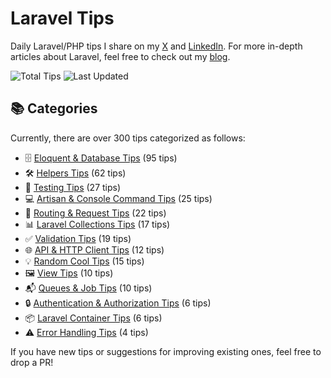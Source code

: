 # Laravel Tips

Daily Laravel/PHP tips I share on my [X](https://x.com/OussamaMater) and [LinkedIn](https://www.linkedin.com/in/oussamamater/). For more in-depth articles about Laravel, feel free to check out my [blog](https://blog.oussama-mater.tech/).

![Total Tips](https://img.shields.io/badge/dynamic/json?url=https%3A%2F%2Fraw.githubusercontent.com%2Foussamamater%2Flaravel-tips%2Fmain%2Fstats.json&label=Total%20Tips&query=%24.totalTips&color=blue)
![Last Updated](https://img.shields.io/github/last-commit/oussamamater/laravel-tips?label=Last%20Updated&color=green)

## 📚 Categories

Currently, there are over 300 tips categorized as follows:

- 🗄️ [Eloquent & Database Tips](./tips/eloquent-and-database.md) (95 tips)
- 🛠️ [Helpers Tips](./tips/helpers.md) (62 tips)
- 🧪 [Testing Tips](./tips/testing.md) (27 tips)
- 💻 [Artisan & Console Command Tips](./tips/console.md) (25 tips)
- 🔄 [Routing & Request Tips](./tips/routing.md) (22 tips)
- 📊 [Laravel Collections Tips](./tips/collections.md) (17 tips)
- ✅ [Validation Tips](./tips/validation.md) (19 tips)
- 🌐 [API & HTTP Client Tips](./tips/api-and-http-client.md) (12 tips)
- 💡 [Random Cool Tips](./tips/others.md) (15 tips)
- 🖼️ [View Tips](./tips/views.md) (10 tips)
- 📬 [Queues & Job Tips](./tips/queues-and-jobs.md) (10 tips)
- 🔒 [Authentication & Authorization Tips](./tips/auth.md) (6 tips)
- 📦 [Laravel Container Tips](./tips/container.md) (6 tips)
- ⚠️ [Error Handling Tips](./tips/error-handling.md) (4 tips)

If you have new tips or suggestions for improving existing ones, feel free to drop a PR!
